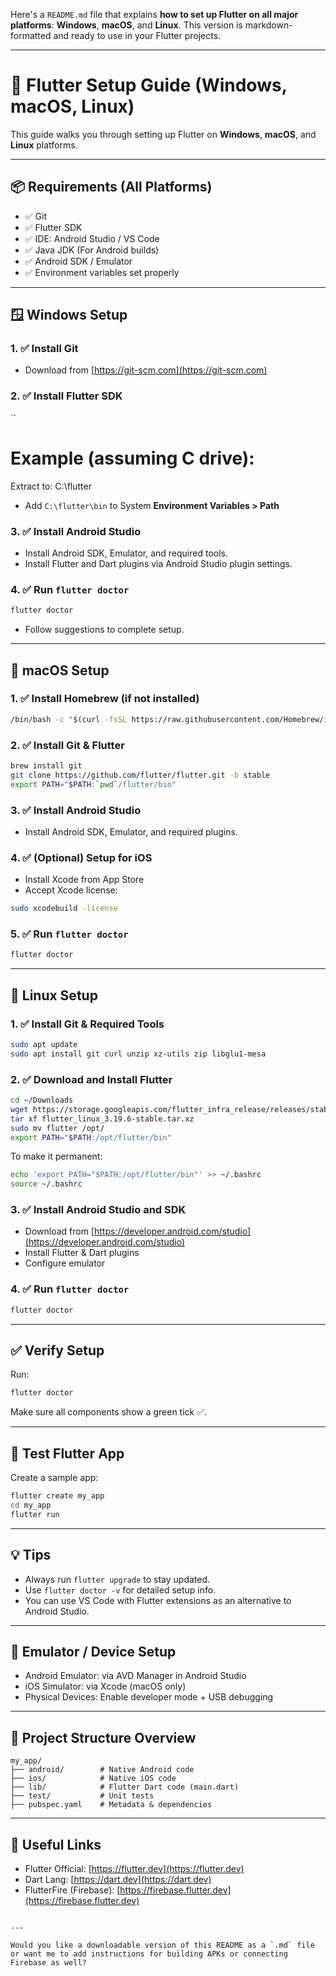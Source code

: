 Here's a `README.md` file that explains **how to set up Flutter on all major platforms**: **Windows**, **macOS**, and **Linux**. This version is markdown-formatted and ready to use in your Flutter projects.

---


# 🚀 Flutter Setup Guide (Windows, macOS, Linux)

This guide walks you through setting up Flutter on **Windows**, **macOS**, and **Linux** platforms.

---

## 📦 Requirements (All Platforms)

- ✅ Git
- ✅ Flutter SDK
- ✅ IDE: Android Studio / VS Code
- ✅ Java JDK (For Android builds)
- ✅ Android SDK / Emulator
- ✅ Environment variables set properly

---

## 🪟 Windows Setup

### 1. ✅ Install Git
- Download from [https://git-scm.com](https://git-scm.com)

### 2. ✅ Install Flutter SDK
``
# Example (assuming C drive):
Extract to: C:\flutter

* Add `C:\flutter\bin` to System **Environment Variables > Path**

### 3. ✅ Install Android Studio

* Install Android SDK, Emulator, and required tools.
* Install Flutter and Dart plugins via Android Studio plugin settings.

### 4. ✅ Run `flutter doctor`

```bash
flutter doctor
```

* Follow suggestions to complete setup.

---

## 🍏 macOS Setup

### 1. ✅ Install Homebrew (if not installed)

```bash
/bin/bash -c "$(curl -fsSL https://raw.githubusercontent.com/Homebrew/install/HEAD/install.sh)"
```

### 2. ✅ Install Git & Flutter

```bash
brew install git
git clone https://github.com/flutter/flutter.git -b stable
export PATH="$PATH:`pwd`/flutter/bin"
```

### 3. ✅ Install Android Studio

* Install Android SDK, Emulator, and required plugins.

### 4. ✅ (Optional) Setup for iOS

* Install Xcode from App Store
* Accept Xcode license:

```bash
sudo xcodebuild -license
```

### 5. ✅ Run `flutter doctor`

```bash
flutter doctor
```

---

## 🐧 Linux Setup

### 1. ✅ Install Git & Required Tools

```bash
sudo apt update
sudo apt install git curl unzip xz-utils zip libglu1-mesa
```

### 2. ✅ Download and Install Flutter

```bash
cd ~/Downloads
wget https://storage.googleapis.com/flutter_infra_release/releases/stable/linux/flutter_linux_3.19.6-stable.tar.xz
tar xf flutter_linux_3.19.6-stable.tar.xz
sudo mv flutter /opt/
export PATH="$PATH:/opt/flutter/bin"
```

To make it permanent:

```bash
echo 'export PATH="$PATH:/opt/flutter/bin"' >> ~/.bashrc
source ~/.bashrc
```

### 3. ✅ Install Android Studio and SDK

* Download from [https://developer.android.com/studio](https://developer.android.com/studio)
* Install Flutter & Dart plugins
* Configure emulator

### 4. ✅ Run `flutter doctor`

```bash
flutter doctor
```

---

## ✅ Verify Setup

Run:

```bash
flutter doctor
```

Make sure all components show a green tick ✅.

---

## 🧪 Test Flutter App

Create a sample app:

```bash
flutter create my_app
cd my_app
flutter run
```

---

## 💡 Tips

* Always run `flutter upgrade` to stay updated.
* Use `flutter doctor -v` for detailed setup info.
* You can use VS Code with Flutter extensions as an alternative to Android Studio.

---

## 📱 Emulator / Device Setup

* Android Emulator: via AVD Manager in Android Studio
* iOS Simulator: via Xcode (macOS only)
* Physical Devices: Enable developer mode + USB debugging

---

## 📂 Project Structure Overview

```
my_app/
├── android/        # Native Android code
├── ios/            # Native iOS code
├── lib/            # Flutter Dart code (main.dart)
├── test/           # Unit tests
├── pubspec.yaml    # Metadata & dependencies
```

---

## 🔗 Useful Links

* Flutter Official: [https://flutter.dev](https://flutter.dev)
* Dart Lang: [https://dart.dev](https://dart.dev)
* FlutterFire (Firebase): [https://firebase.flutter.dev](https://firebase.flutter.dev)

```

---

Would you like a downloadable version of this README as a `.md` file or want me to add instructions for building APKs or connecting Firebase as well?
```
